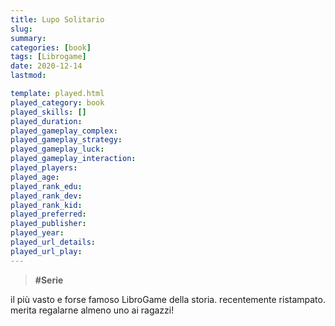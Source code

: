 ```yaml
---
title: Lupo Solitario
slug: 
summary: 
categories: [book]
tags: [Librogame]
date: 2020-12-14
lastmod: 

template: played.html
played_category: book
played_skills: []
played_duration: 
played_gameplay_complex: 
played_gameplay_strategy: 
played_gameplay_luck: 
played_gameplay_interaction: 
played_players: 
played_age: 
played_rank_edu: 
played_rank_dev: 
played_rank_kid: 
played_preferred: 
played_publisher: 
played_year: 
played_url_details: 
played_url_play: 
---
```


> **#Serie**   

il più vasto e forse famoso LibroGame della storia.
recentemente ristampato. merita regalarne almeno uno ai ragazzi!




